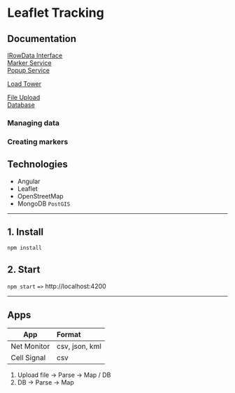 # Leaflet Tracking

## Documentation

[IRowData Interface](interfaces/app_IRowData.default.html) <br>
[Marker Service](classes/app_marker_service.MarkerService.html) <br>
[Popup Service](classes/app_popup_service.PopupService.html) <br>

[Load Tower](classes/app_marker_service.MarkerService.html#loadTower) <br>

[File Upload](classes/app_file_upload_file_upload_component.FileUploadComponent.html) <br>
[Database](classes/app_database_database_component.DatabaseComponent.html) <br>

### Managing data

### Creating markers

## Technologies

- Angular
- Leaflet
- OpenStreetMap
- MongoDB `PostGIS`

---

## 1. Install

`npm install`

## 2. Start

`npm start` `=>` http://localhost:4200 <br>
-- -

## Apps

| App         | Format         |
|-------------|:---------------| 
| Net Monitor | csv, json, kml |
| Cell Signal | csv            |  

1. Upload file -> Parse -> Map / DB
2. DB -> Parse -> Map


